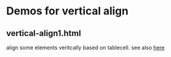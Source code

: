 Demos for vertical align
=========



vertical-align1.html
------------
align some elements veritcally based on tablecell.
see also [here](http://www.w3.org/Style/Examples/007/center.en.html)

